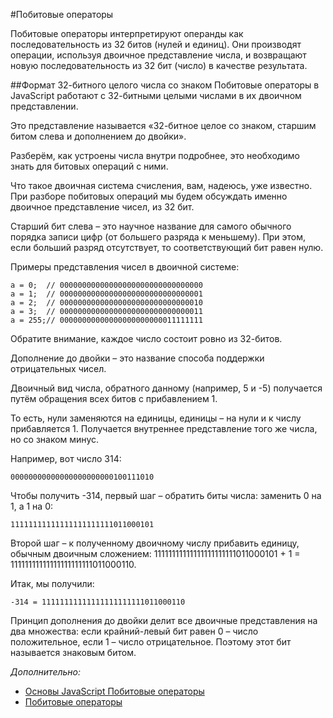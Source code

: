 #Побитовые операторы

Побитовые операторы интерпретируют операнды как последовательность из 32 битов (нулей и единиц). Они производят операции, используя двоичное представление числа, и возвращают новую последовательность из 32 бит (число) в качестве результата.

##Формат 32-битного целого числа со знаком
Побитовые операторы в JavaScript работают с 32-битными целыми числами в их двоичном представлении.

Это представление называется «32-битное целое со знаком, старшим битом слева и дополнением до двойки».

Разберём, как устроены числа внутри подробнее, это необходимо знать для битовых операций с ними.

Что такое двоичная система счисления, вам, надеюсь, уже известно. При разборе побитовых операций мы будем обсуждать именно двоичное представление чисел, из 32 бит.

Старший бит слева – это научное название для самого обычного порядка записи цифр (от большего разряда к меньшему). При этом, если больший разряд отсутствует, то соответствующий бит равен нулю.

Примеры представления чисел в двоичной системе:
```
a = 0;  // 00000000000000000000000000000000
a = 1;  // 00000000000000000000000000000001
a = 2;  // 00000000000000000000000000000010
a = 3;  // 00000000000000000000000000000011
a = 255;// 00000000000000000000000011111111
```
Обратите внимание, каждое число состоит ровно из 32-битов.

Дополнение до двойки – это название способа поддержки отрицательных чисел.

Двоичный вид числа, обратного данному (например, 5 и -5) получается путём обращения всех битов с прибавлением 1.

То есть, нули заменяются на единицы, единицы – на нули и к числу прибавляется 1. Получается внутреннее представление того же числа, но со знаком минус.

Например, вот число 314:

```00000000000000000000000100111010```

Чтобы получить -314, первый шаг – обратить биты числа: заменить 0 на 1, а 1 на 0:

```11111111111111111111111011000101```

Второй шаг – к полученному двоичному числу прибавить единицу, обычным двоичным сложением: 11111111111111111111111011000101 + 1 = 11111111111111111111111011000110.

Итак, мы получили:

```-314 = 11111111111111111111111011000110```

Принцип дополнения до двойки делит все двоичные представления на два множества: если крайний-левый бит равен 0 – число положительное, если 1 – число отрицательное. Поэтому этот бит называется знаковым битом.


*Дополнительно:*

- [Основы JavaScript Побитовые операторы](https://learn.javascript.ru/bitwise-operators)
- [Побитовые операторы](http://php.net/manual/ru/language.operators.bitwise.php)
